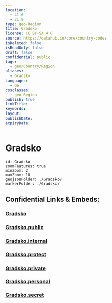```yaml
---
location:
  - 41.6
  - 21.9
type: geo-Region
title: Gradsko
license: CC BY-SA 4.0
source: https://datahub.io/core/country-codes
isDeleted: false
isReadOnly: false
draft: false
confidential: public
tags:
  - geo/Country/Region
aliases:
  - Gradsko
Languages:
  - de
cssclasses:
  - geo-Region
publish: true
linkTitle:
keywords:
layout:
publishDate:
expiryDate:
---
```


# Gradsko

```leaflet
id: Gradsko
zoomFeatures: true 
minZoom: 2 
maxZoom: 18
geojsonFolder: ./Gradsko/
markerFolder: ./Gradsko/
```


## Confidential Links & Embeds: 

### [Gradsko](/_Standards/Earth/Continent/Europe/Europe~South/Macedonia~North/Municipalities~Macedonia/Gradsko.md) 

### [Gradsko.public](/_public/Earth/Continent/Europe/Europe~South/Macedonia~North/Municipalities~Macedonia/Gradsko.public.md) 

### [Gradsko.internal](/_internal/Earth/Continent/Europe/Europe~South/Macedonia~North/Municipalities~Macedonia/Gradsko.internal.md) 

### [Gradsko.protect](/_protect/Earth/Continent/Europe/Europe~South/Macedonia~North/Municipalities~Macedonia/Gradsko.protect.md) 

### [Gradsko.private](/_private/Earth/Continent/Europe/Europe~South/Macedonia~North/Municipalities~Macedonia/Gradsko.private.md) 

### [Gradsko.personal](/_personal/Earth/Continent/Europe/Europe~South/Macedonia~North/Municipalities~Macedonia/Gradsko.personal.md) 

### [Gradsko.secret](/_secret/Earth/Continent/Europe/Europe~South/Macedonia~North/Municipalities~Macedonia/Gradsko.secret.md)

